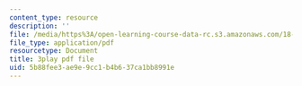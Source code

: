 ```yaml
---
content_type: resource
description: ''
file: /media/https%3A/open-learning-course-data-rc.s3.amazonaws.com/18-03sc-differential-equations-fall-2011/5b88fee3ae9e9cc1b4b637ca1bb8991e_sZ2qulI6GEk.pdf
file_type: application/pdf
resourcetype: Document
title: 3play pdf file
uid: 5b88fee3-ae9e-9cc1-b4b6-37ca1bb8991e
---
```

